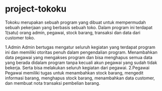 # project-tokoku
Tokoku merupakan sebuah program yang dibuat untuk mempermudah sebuah pekerjaan yang berbasis sebuah toko. Dalam program ini terdapat 1(satu) orang admin, pegawai, stock barang, transaksi dan data dari customer toko.

1.Admin 
    Admin bertugas mengatur seluruh kegiatan yang terdapat program ini dan memiliki otoritas penuh dalam pengendalian program. Menambahkan data pegawai yang mengakses program dan bisa menghapus semua data yang berada didalam program tanpa kecuali akun pegawai yang sudah tidak bekerja. Serta bisa melakukan seluruh kegiatan dari pegawai.
2.Pegawai 
    Pegawai memiliki tugas untuk menambahkan stock barang, mengedit informasi barang, menghapus stock barang, menambahkan data customer, dan membuat nota transaksi pembelian barang.
